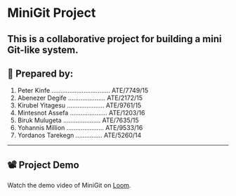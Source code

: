 # MiniGit Project

This is a collaborative project for building a mini Git-like system.
---

## 👥 Prepared by:

1. Peter Kinfe …………………………… ATE/7749/15  
2. Abenezer Degife ………………… ATE/2172/15  
3. Kirubel Yitagesu ………………… ATE/9761/15  
4. Mintesnot Assefa ………………… ATE/1203/16
5. Biruk Mulugeta ………………… ATE/7635/15
6. Yohannis Million ………………… ATE/9533/16  
7. Yordanos Tarekegn …………… ATE/5260/14

---

## 📽️ Project Demo

Watch the demo video of MiniGit on [Loom](https://www.loom.com/share/4b09a07e4803443dbf94c01504f30026?sid=e43fd34b-7743-4275-b949-71aa93a8f54d).